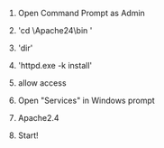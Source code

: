 1. Open Command Prompt as Admin
2. 'cd \\Apache24\\bin '
3. 'dir'
4. 'httpd.exe -k install'
5. allow access

1. Open "Services" in Windows prompt
2. Apache2.4
3. Start!